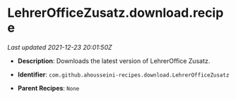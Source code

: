 # LehrerOfficeZusatz.download.recipe

_Last updated 2021-12-23 20:01:50Z_

- **Description**: Downloads the latest version of LehrerOffice Zusatz.

- **Identifier**: `com.github.ahousseini-recipes.download.LehrerOfficeZusatz`

- **Parent Recipes**: `None`
